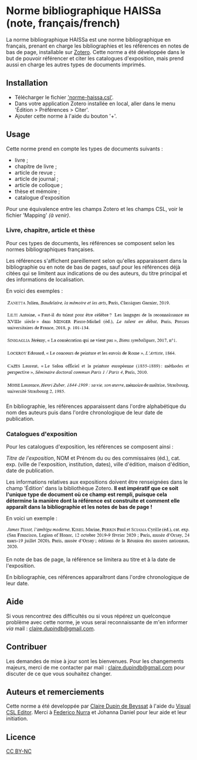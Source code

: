 # Norme bibliographique HAISSa (note, français/french)
La norme bibliographique HAISSa est une norme bibliographique en français, prenant en charge les bibliographies et les références en notes de bas de page, installable sur [Zotero](https://www.zotero.org/).
Cette norme a été développée dans le but de pouvoir référencer et citer les catalogues d'exposition, mais prend aussi en charge les autres types de documents imprimés.

## Installation
- Télécharger le fichier ['norme-haissa.csl'](https://github.com/ClaireDDB/norme-haissa/blob/main/norme-haissa.csl). 
- Dans votre application Zotero installée en local, aller dans le menu 'Édition > Préférences > Citer'. 
- Ajouter cette norme à l'aide du bouton '+'.

## Usage
Cette norme prend en compte les types de documents suivants :
- livre ;
- chapitre de livre ;
- article de revue ;
- article de journal ;
- article de colloque ;
- thèse et mémoire ;
- catalogue d'exposition

Pour une équivalence entre les champs Zotero et les champs CSL, voir le fichier 'Mapping' *(à venir)*.

### Livre, chapitre, article et thèse

Pour ces types de documents, les références se composent selon les normes bibliographiques françaises. 

Les références s'affichent pareillement selon qu'elles apparaissent dans la bibliographie ou en note de bas de pages, sauf pour les références déjà citées qui se limitent aux indications de ou des auteurs, du titre principal et des informations de localisation.

En voici des exemples :

![Exemples pour les documents "de base"](/Exemples/NormeHAISSa_Exemples-Autres.jpg)

En bibliographie, les références apparaissent dans l'ordre alphabétique du nom des auteurs puis dans l'ordre chronologique de leur date de publication.

### Catalogues d'exposition
Pour les catalogues d'exposition, les références se composent ainsi :

*Titre de l'exposition*, NOM et Prénom du ou des commissaires (éd.), cat. exp. (ville de l'exposition, institution, dates), ville d'édition, maison d'édition, date de publication.

Les informations relatives aux expositions doivent être renseignées dans le champ 'Édition' dans la bibliothèque Zotero. **Il est impératif que ce soit l'unique type de document où ce champ est rempli, puisque cela détermine la manière dont la référence est construite et comment elle apparaît dans la bibliographie et les notes de bas de page !**

En voici un exemple :

![Exemples pour les catalogues d'exposition](/Exemples/NormeHAISSa_Exemples-CatExp.jpg)

En note de bas de page, la référence se limitera au titre et à la date de l'exposition.

En bibliographie, ces références apparaîtront dans l'ordre chronologique de leur date.

## Aide
Si vous rencontrez des difficultés ou si vous répérez un quelconque problème avec cette norme, je vous serai reconnaissante de m'en informer *via* mail : [claire.dupindb@gmail.com](mailto:claire.dupindb@gmail.com).

## Contribuer
Les demandes de mise à jour sont les bienvenues. Pour les changements majeurs, merci de me contacter par mail : [claire.dupindb@gmail.com](mailto:claire.dupindb@gmail.com) pour discuter de ce que vous souhaitez changer.

## Auteurs et remerciements
Cette norme a été developpée par [Claire Dupin de Beyssat](https://github.com/ClaireDDB) à l'aide du [Visual CSL Editor](https://editor.citationstyles.org/visualEditor/). Merci à [Federico Nurra](https://github.com/FedericoNurra) et Johanna Daniel pour leur aide et leur initiation.

## Licence

[CC BY-NC](https://creativecommons.org/licenses/by-nc/4.0/)
